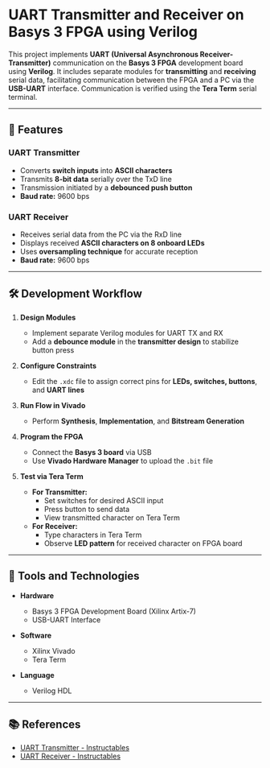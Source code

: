 # UART Transmitter and Receiver on Basys 3 FPGA using Verilog

This project implements **UART (Universal Asynchronous Receiver-Transmitter)** communication on the **Basys 3 FPGA** development board using **Verilog**. It includes separate modules for **transmitting** and **receiving** serial data, facilitating communication between the FPGA and a PC via the **USB-UART** interface. Communication is verified using the **Tera Term** serial terminal.

---

## 🔧 Features

### UART Transmitter
- Converts **switch inputs** into **ASCII characters**
- Transmits **8-bit data** serially over the TxD line
- Transmission initiated by a **debounced push button**
- **Baud rate:** 9600 bps

### UART Receiver
- Receives serial data from the PC via the RxD line
- Displays received **ASCII characters on 8 onboard LEDs**
- Uses **oversampling technique** for accurate reception
- **Baud rate:** 9600 bps

---

## 🛠️ Development Workflow

1. **Design Modules**
   - Implement separate Verilog modules for UART TX and RX
   - Add a **debounce module** in the **transmitter design** to stabilize button press

2. **Configure Constraints**
   - Edit the `.xdc` file to assign correct pins for **LEDs, switches, buttons**, and **UART lines**

3. **Run Flow in Vivado**
   - Perform **Synthesis**, **Implementation**, and **Bitstream Generation**

4. **Program the FPGA**
   - Connect the **Basys 3 board** via USB
   - Use **Vivado Hardware Manager** to upload the `.bit` file

5. **Test via Tera Term**
   - **For Transmitter:**
     - Set switches for desired ASCII input
     - Press button to send data
     - View transmitted character on Tera Term
   - **For Receiver:**
     - Type characters in Tera Term
     - Observe **LED pattern** for received character on FPGA board

---

## 🧪 Tools and Technologies

- **Hardware**
  - Basys 3 FPGA Development Board (Xilinx Artix-7)
  - USB-UART Interface

- **Software**
  - Xilinx Vivado
  - Tera Term

- **Language**
  - Verilog HDL

---

## 📚 References

- [UART Transmitter - Instructables](https://www.instructables.com/UART-Communication-on-Basys-3-FPGA-Dev-Board-Power/)
- [UART Receiver - Instructables](https://www.instructables.com/UART-Communication-on-Basys-3-FPGA-Dev-Board-Power-1/)
